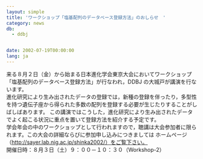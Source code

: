 ```yaml
---
layout: simple
title: 'ワークショップ「塩基配列のデータベース登録方法」のおしらせ　'
category: news
db:
  - ddbj


date: 2002-07-19T00:00:00
lang: ja
---
```


来る８月２日（金）から始まる日本進化学会東京大会においてワークショップ 「塩基配列のデータベース登録方法」が行なわれ，DDBJ の大城戸が講演を行ないます。<br>進化研究により生み出されたデータの登録では，新種の登録を伴ったり，多型性を持つ遺伝子座から得られた多数の配列を登録する必要が生じたりすることがしばしばあります。 この講演ではこうした，進化研究により生み出されたデータでよく起こる状況に重点を置いて登録方法を紹介する予定です。<br>学会年会の中のワークショップとして行われますので，聴講は大会参加者に限られます。この大会の詳細ならびに参加申し込みにつきましては ホームページ（http://sayer.lab.nig.ac.jp/shinka2002/）をご覧下さい。<br>開催日時：８月３日（土）９：００－１０：３０（Workshop-2）
